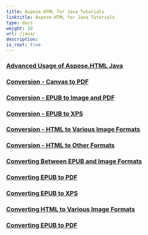 ```yaml
---
title: Aspose.HTML for Java Tutorials
linktitle: Aspose.HTML for Java Tutorials
type: docs
weight: 10
url: /java/
description:
is_root: true
---
```


### [Advanced Usage of Aspose.HTML Java](./advanced-usage-of-aspose.html-java/)

### [Conversion - Canvas to PDF](./conversion-canvas-to-pdf/)

### [Conversion - EPUB to Image and PDF](./conversion-epub-to-image-and-pdf/)

### [Conversion - EPUB to XPS](./conversion-epub-to-xps/)

### [Conversion - HTML to Various Image Formats](./conversion-html-to-various-image-formats/)

### [Conversion - HTML to Other Formats](./conversion-html-to-other-formats/)

### [Converting Between EPUB and Image Formats](./converting-between-epub-and-image-formats/)

### [Converting EPUB to PDF](./converting-epub-to-pdf/)

### [Converting EPUB to XPS](./converting-epub-to-xps/)

### [Converting HTML to Various Image Formats](./converting-html-to-various-image-formats/)

### [Converting EPUB to PDF](./converting-epub-to-pdf/)
